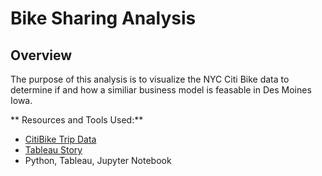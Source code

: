 # Bike Sharing Analysis
## Overview 
The purpose of this analysis is to visualize the NYC Citi Bike data to determine if and how a similiar business model is feasable in Des Moines Iowa. 

** Resources and Tools Used:**
* [CitiBike Trip Data](https://s3.amazonaws.com/tripdata/index.html)
* [Tableau Story](https://public.tableau.com/profile/gordon.p.thompson#!/vizhome/bikesharingchallenge/StoryofBikeSharing?publish=yes)
* Python, Tableau, Jupyter Notebook
